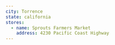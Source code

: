 ```yaml
---
city: Torrence
state: california
stores:
  - name: Sprouts Farmers Market
    address: 4230 Pacific Coast Highway
---
```

